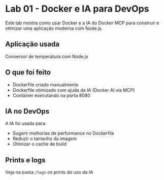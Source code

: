 # Lab 01 - Docker e IA para DevOps

Este lab mostra como usar Docker e a IA do Docker MCP para construir e otimizar uma aplicação moderna com Node.js.

## Aplicação usada
Conversor de temperatura com Node.js

## O que foi feito

- Dockerfile criado manualmente
- Dockerfile otimizado com ajuda da IA (Docker AI via MCP)
- Container executando na porta 8080

## IA no DevOps
A IA foi usada para:
- Sugerir melhorias de performance no Dockerfile
- Reduzir o tamanho da imagem
- Otimizar o cache de build

## Prints e logs
Veja na pasta `/logs` os prints do uso da IA


